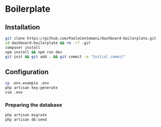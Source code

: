 # Boilerplate

## Installation

```bash
git clone https://github.com/PaoloCentomani/dashboard-boilerplate.git
cd dashboard-boilerplate && rm -rf .git
composer install
npm install && npm run dev
git init && git add . && git commit -m "Initial commit"
```

## Configuration

```bash
cp .env.example .env
php artisan key:generate
vim .env
```

### Preparing the database

```bash
php artisan migrate
php artisan db:seed
```

